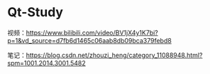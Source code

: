 # Qt-Study

视频：https://www.bilibili.com/video/BV1jX4y1K7bi?p=1&vd_source=d7fb6d1465c06aab8db09bca379febd8

笔记：https://blog.csdn.net/zhouzi_heng/category_11088948.html?spm=1001.2014.3001.5482
